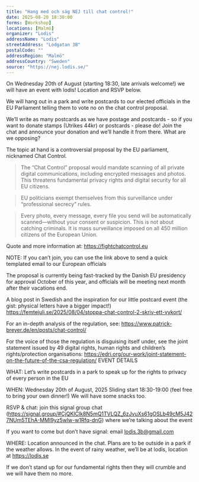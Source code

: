 ```yaml
---
title: "Hang med och säg NEJ till chat control!"
date: 2025-08-20 18:30:00
forms: [Workshop]
locations: [Malmö]
organizer: "Lodis"
addressName: "Lodis"
streetAddress: "Lodgatan 3B"
postalCode: ""
addressRegion: "Malmö"
addressCountry: "Sweden"
source: "https://nej.lodis.se/"
---
```

On Wednesday 20th of August (starting 18:30, late arrivals welcome!) we will have an event with lodis! Location and RSVP below.

We will hang out in a park and write postcards to our elected officials in the EU Parliament telling them to vote no on the chat control proposal.

We’ll write as many postcards as we have postage and postcards - so if you want to donate stamps (Utrikes 44kr) or postcards - please do! Join the chat and announce your donation and we’ll handle it from there.
What are we opposing?

The topic at hand is a controversial proposal by the EU parliament, nicknamed Chat Control.

> The “Chat Control” proposal would mandate scanning of all private digital communications, including encrypted messages and photos. This threatens fundamental privacy rights and digital security for all EU citizens.

> EU politicians exempt themselves from this surveillance under “professional secrecy” rules.

> Every photo, every message, every file you send will be automatically scanned—without your consent or suspicion. This is not about catching criminals. It is mass surveillance imposed on all 450 million citizens of the European Union.

Quote and more information at: https://fightchatcontrol.eu

NOTE: If you can’t join, you can use the link above to send a quick templated email to our European officials

The proposal is currently being fast-tracked by the Danish EU presidency for approval October of this year, and officials will be meeting next month after their vacations end.

A blog post in Swedish and the inspiration for our little postcard event (the gist: physical letters have a bigger impact!) https://femtejuli.se/2025/08/04/stoppa-chat-control-2-skriv-ett-vykort/

For an in-depth analysis of the regulation, see: https://www.patrick-breyer.de/en/posts/chat-control/

For the voice of those the regulation is disguising itself under, see the joint statement issued by 49 digital rights, human rights and children’s rights/protection organisations: https://edri.org/our-work/joint-statement-on-the-future-of-the-csa-regulation/
EVENT DETAILS

WHAT: Let’s write postcards in a park to speak up for the rights to privacy of every person in the EU

WHEN: Wednesday 20th of August, 2025 Sliding start 18:30-19:00 (feel free to bring your own dinner!) We will have some snacks too.

RSVP & chat: join this signal group chat (https://signal.group/#CjQKIClk8N5mQ1TVLQZ_6zJvuXs61gOSLb49cM5J427NUm5TEhA-MMI9yz5wlw-w1Rfq-dnG) where we’re talking about the event

If you want to come but don’t have signal: email lodis.3b@gmail.com

WHERE: Location announced in the chat. Plans are to be outside in a park if the weather allows. In the event of rainy weather, we’ll be at lodis, location at https://lodis.se

If we don’t stand up for our fundamental rights then they will crumble and we will have them no more.